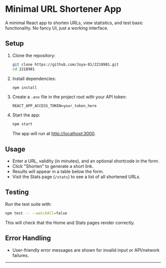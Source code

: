 # Minimal URL Shortener App

A minimal React app to shorten URLs, view statistics, and test basic functionality. No fancy UI, just a working interface.

## Setup

1. Clone the repository:
   ```sh
   git clone https://github.com/Joya-01/2218901.git
   cd 2218901
   ```
2. Install dependencies:
   ```sh
   npm install
   ```
3. Create a `.env` file in the project root with your API token:
   ```env
   REACT_APP_ACCESS_TOKEN=your_token_here
   ```
4. Start the app:
   ```sh
   npm start
   ```
   The app will run at [http://localhost:3000](http://localhost:3000).

## Usage
- Enter a URL, validity (in minutes), and an optional shortcode in the form.
- Click "Shorten" to generate a short link.
- Results will appear in a table below the form.
- Visit the Stats page (`/stats`) to see a list of all shortened URLs.

## Testing
Run the test suite with:
```sh
npm test -- --watchAll=false
```
This will check that the Home and Stats pages render correctly.

## Error Handling
- User-friendly error messages are shown for invalid input or API/network failures.

---
